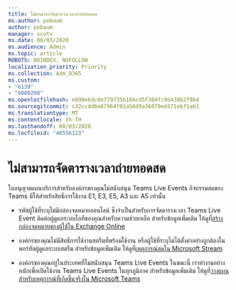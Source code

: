 ```yaml
---
title: ไม่สามารถจัดตารางเวลาถ่ายทอดสด
ms.author: pebaum
author: pebaum
manager: scotv
ms.date: 08/03/2020
ms.audience: Admin
ms.topic: article
ROBOTS: NOINDEX, NOFOLLOW
localization_priority: Priority
ms.collection: Adm_O365
ms.custom:
- "6139"
- "9000208"
ms.openlocfilehash: e898e6dc0e779735b104cd5f304fc9e438b2f9b4
ms.sourcegitcommit: c32ccdd6e87964f01a56d9a36070e4571ebf1ab1
ms.translationtype: MT
ms.contentlocale: th-TH
ms.lasthandoff: 08/03/2020
ms.locfileid: "46556123"
---
```

# <a name="unable-to-schedule-a-live-event"></a>ไม่สามารถจัดตารางเวลาถ่ายทอดสด

ใบอนุญาตแผนบริการสําหรับองค์กรของคุณไม่สนับสนุน Teams Live Events กิจกรรมสดของ Teams มีให้สําหรับสิทธิ์การใช้งาน E1, E3, E5, A3 และ A5 เท่านั้น

- รหัสผู้ใช้ที่ระบุไม่มีกล่องจดหมายออนไลน์ ซึ่งจําเป็นสําหรับการจัดตารางเวลา Teams Live Event ติดต่อผู้ดูแลระบบไอทีของคุณสําหรับความช่วยเหลือ สําหรับข้อมูลเพิ่มเติม ให้ดูที่[สร้างกล่องจดหมายของผู้ใช้ใน Exchange Online](https://docs.microsoft.com/exchange/recipients-in-exchange-online/create-user-mailboxes)

- องค์กรของคุณไม่มีสิทธิ์การใช้งานสตรีมที่พร้อมใช้งาน หรือผู้ใช้ที่ระบุไม่ได้ตั้งค่าอย่างถูกต้องในพอร์ทัลผู้ดูแลระบบสตรีม สําหรับข้อมูลเพิ่มเติม ให้ดูที่[เหตุการณ์สดใน Microsoft Stream](https://docs.microsoft.com/stream/live-event-overview)

- องค์กรของคุณอยู่ในประเทศที่ไม่สนับสนุน Teams Live Events ในขณะนี้ เราทํางานอย่างหนักเพื่อเปิดใช้งาน Teams Live Events ในทุกภูมิภาค สําหรับข้อมูลเพิ่มเติม ให้ดูที่[วางแผนสําหรับเหตุการณ์ที่เกิดขึ้นจริงใน Microsoft Teams](https://docs.microsoft.com/microsoftteams/teams-live-events/plan-for-teams-live-events)